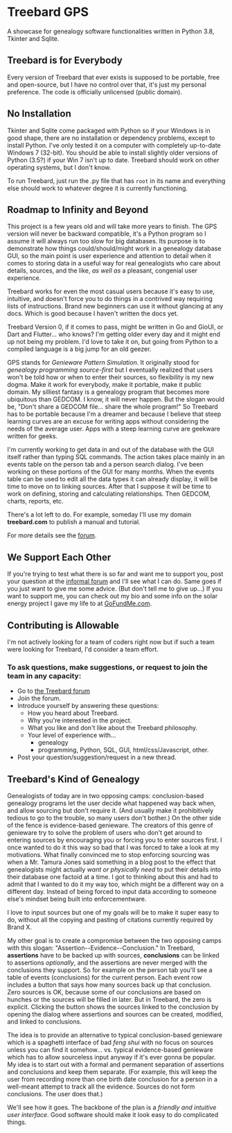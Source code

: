 # Treebard GPS

A showcase for genealogy software functionalities written in Python 3.8, Tkinter and Sqlite. 

## Treebard is for Everybody

Every version of Treebard that ever exists is supposed to be portable, free and open-source, but I have no control over that, it's just my personal preference. The code is officially unlicensed (public domain).

## No Installation

Tkinter and Sqlite come packaged with Python so if your Windows is in good shape, there are no installation or dependency problems, except to install Python. I've only tested it on a computer with completely up-to-date Windows 7 (32-bit). You should be able to install slightly older versions of Python (3.5?) if your Win 7 isn't up to date. Treebard should work on other operating systems, but I don't know.

To run Treebard, just run the .py file that has `root` in its name and everything else should work to whatever degree it is currently functioning.

## Roadmap to Infinity and Beyond

This project is a few years old and will take more years to finish. The GPS version will never be backward compatible, it's a Python program so I assume it will always run too slow for big databases. Its purpose is to demonstrate how things could/should/might work in a genealogy database GUI, so the main point is user experience and attention to detail when it comes to storing data in a useful way for real genealogists who care about details, sources, and the like, *as well as* a pleasant, congenial user experience.

Treebard works for even the most casual users because it's easy to use, intuitive, and doesn't force you to do things in a contrived way requiring lists of instructions. Brand new beginners can use it without glancing at any docs. Which is good because I haven't written the docs yet.

Treebard Version 0, if it comes to pass, might be written in Go and GioUI, or Dart and Flutter... who knows? I'm getting older every day and it might end up not being my problem. I'd love to take it on, but going from Python to a compiled language is a big jump for an old geezer.

GPS stands for _Genieware Pattern Simulation_. It originally stood for _genealogy programming source-first_ but I eventually realized that users won't be told how or when to enter their sources, so flexibility is my new dogma. Make it work for everybody, make it portable, make it public domain. My silliest fantasy is a genealogy program that becomes more ubiquitous than GEDCOM. I know, it will never happen. But the slogan would be, "Don't share a GEDCOM file... share the whole program!" So Treebard has to be portable because I'm a dreamer and because I believe that steep learning curves are an excuse for writing apps without considering the needs of the average user. Apps with a steep learning curve are geekware written for geeks.

I'm currently working to get data in and out of the database with the GUI itself rather than typing SQL commands. The action takes place mainly in an events table on the person tab and a person search dialog. I've been working on these portions of the GUI for many months. When the events table can be used to edit all the data types it can already display, it will be time to move on to linking sources. After that I suppose it will be time to work on defining, storing and calculating relationships. Then GEDCOM, charts, reports, etc. 

There's a lot left to do. For example, someday I'll use my domain **treebard.com** to publish a manual and tutorial.

For more details see the [forum](https://treebard.proboards.com/thread/22/history-future-treebard-project).

## We Support Each Other

If you're trying to test what there is so far and want me to support you, post your question at the [informal forum](https://treebard.proboards.com) and I'll see what I can do. Same goes if you just want to give me some advice. (But don't tell me to give up...) If you want to support me, you can check out my bio and some info on the solar energy project I gave my life to at [GoFundMe.com](https://gofundme.com/whearly). 

## Contributing is Allowable

I'm not actively looking for a team of coders right now but if such a team were looking for Treebard, I'd consider a team effort. 

### To ask questions, make suggestions, or request to join the team in any capacity:

* Go to [the Treebard forum](https://treebard.proboards.com)
* Join the forum.
* Introduce yourself by answering these questions: 
  * How you heard about Treebard.
  * Why you're interested in the project.
  * What you like and don't like about the Treebard philosophy.
  * Your level of experience with...
    * genealogy
    * programming, Python, SQL, GUI, html/css/Javascript, other.
* Post your question/suggestion/request in a new thread.

## Treebard's Kind of Genealogy

Genealogists of today are in two opposing camps: conclusion-based genealogy programs let the user decide what happened way back when, and allow sourcing but don't require it. (And usually make it prohibitively tedious to go to the trouble, so many users don't bother.) On the other side of the fence is evidence-based genieware. The creators of this genre of genieware try to solve the problem of users who don't get around to entering sources by encouraging you or forcing you to enter sources first. I once wanted to do it this way so bad that I was forced to take a look at my motivations. What finally convinced me to stop enforcing sourcing was when a Mr. Tamura Jones said something in a blog post to the effect that genealogists might actually _want or physically need_ to put their details into their database one factoid at a time. I got to thinking about this and had to admit that I wanted to do it my way too, which might be a different way on a different day. Instead of being forced to input data according to someone else's mindset being built into enforcementware.

I love to input sources but one of my goals will be to make it super easy to do, without all the copying and pasting of citations currently required by Brand X.

My other goal is to create a compromise between the two opposing camps with this slogan: "Assertion--Evidence--Conclusion." In Treebard, **assertions** have to be backed up with sources, **conclusions** can be linked to assertions *optionally*, and the assertions are never merged with the conclusions they support. So for example on the person tab you'll see a table of events (conclusions) for the current person. Each event row includes a button that says how many sources back up that conclusion. Zero sources is OK, because some of our conclusions are based on hunches or the sources will be filled in later. But in Treebard, the zero is explicit. Clicking the button shows the sources linked to the conclusion by opening the dialog where assertions and sources can be created, modified, and linked to conclusions.

The idea is to provide an alternative to typical conclusion-based genieware which is a spaghetti interface of bad _feng shui_ with no focus on sources unless you can find it somehow... vs. typical evidence-based genieware which has to allow sourceless input anyway if it's ever gonna be popular. My idea is to start out with a formal and permanent separation of assertions and conclusions and keep them separate. (For example, this will keep the user from recording more than one birth date conclusion for a person in a well-meant attempt to track all the evidence. Sources do not form conclusions. The user does that.) 

We'll see how it goes. The backbone of the plan is a _friendly and intuitive user interface_. Good software should make it look easy to do complicated things.
